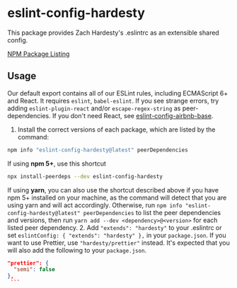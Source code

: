 # eslint-config-hardesty

This package provides Zach Hardesty's .eslintrc as an extensible shared config.

[NPM Package Listing](https://npmjs.com/eslint-config-hardesty)

## Usage

Our default export contains all of our ESLint rules, including ECMAScript 6+ and React. It requires
`eslint`, `babel-eslint`. If you see strange errors, try adding `eslint-plugin-react` and/or
`escape-regex-string` as peer-dependencies. If you don't need React, see
[eslint-config-airbnb-base](https://npmjs.com/eslint-config-airbnb-base).

1. Install the correct versions of each package, which are listed by the command:

  ```sh
  npm info "eslint-config-hardesty@latest" peerDependencies
  ```

  If using **npm 5+**, use this shortcut

  ```sh
  npx install-peerdeps --dev eslint-config-hardesty
  ```

  If using **yarn**, you can also use the shortcut described above if you have npm 5+ installed on your machine, as the command will detect that you are using yarn and will act accordingly.
  Otherwise, run `npm info "eslint-config-hardesty@latest" peerDependencies` to list the
  peer dependencies and versions, then run `yarn add --dev <dependency>@<version>` for
  each listed peer dependency.
2. Add `"extends": "hardesty"` to your .eslintrc or set `eslintConfig: { "extends": "hardesty" },`
   in your `package.json`.
   If you want to use Prettier, use `"hardesty/prettier"` instead. It's expected that
   you will also add the following to your `package.json`.

   ```json
   "prettier": {
     "semi": false
   },
    ```
